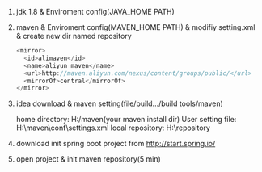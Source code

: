 1. jdk 1.8 & Enviroment config(JAVA_HOME PATH)

2. maven & Enviroment config(MAVEN_HOME PATH) & modifiy setting.xml & create new dir named repository

    ```js
    <mirror> 
      <id>alimaven</id> 
      <name>aliyun maven</name> 
      <url>http://maven.aliyun.com/nexus/content/groups/public/</url> 
      <mirrorOf>central</mirrorOf> 
    </mirror>
    ```
    
3. idea download & maven setting(file/build.../build tools/maven)

   home directory: H:/maven(your maven install dir) 
   User setting file: H:\maven\conf\settings.xml
   local repository: H:\repository
  
4. download init spring boot project from http://start.spring.io/

5. open project & init maven repository(5 min)



